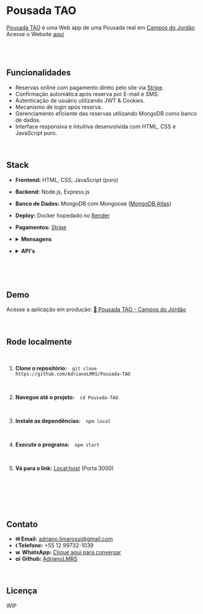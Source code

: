 # Pousada TAO
[Pousada TAO](https://github.com/AdrianoLMRS/Pousada-TAO "Pousada TAO") é uma Web app de uma Pousada real em [Campos do Jordão](http://https://www.google.com/maps?ll=-22.73301,-45.58613&z=13&t=m&hl=pt-BR&gl=BR&mapclient=embed&q=Campos+do+Jord%C3%A3o+SP+12460-000 "Campos do Jordão")<br>Acesse o Website [aqui](https://pousada-tao.onrender.com/ "aqui") <br><br><br><br>
## Funcionalidades

- Reservas online com pagamento direto pelo site via [Stripe](https://www.nerdwallet.com/article/small-business/what-is-stripe).
- Confirmação automática após reserva por E-mail e SMS.
- Autenticação de usuário utilizando JWT & Cookies.
- Mecanismo de login após reserva.
- Gerenciamento eficiente das reservas utilizando MongoDB como banco de dados.
- Interface responsiva e intuitiva desenvolvida com HTML, CSS e JavaScript puro. <br><br><br>

## Stack
- **Frontend:** HTML, CSS, JavaScript (puro)
- **Backend:** Node.js, Express.js
- **Banco de Dados:** MongoDB com Mongoose ([MongoDB Atlas](https://www.mongodb.com/resources/products/platform/mongodb-atlas-tutorial))
- **Deploy:** Docker hopedado no [Render](https://render.com/about)
- **Pagamentos:** [Stripe](https://www.nerdwallet.com/article/small-business/what-is-stripe)<div>
- <details>
  <summary><strong>Mensagens</strong></summary>
  
  - **Email:** Nodemailer  
  - **SMS:** Twilio (desativado por enquanto 😭)
</details>

- <details>
  <summary><strong>API's</strong></summary>

  - **Stripe**  
  - **Auth0 com MongoDB** (desativado pois não é mais necessário [Commit](https://github.com/AdrianoLMRS/Website/commit/961443c099e786a387a5444cd0e4d5208955daaf), [Issue](https://github.com/AdrianoLMRS/Website/issues/6))
</details></div>
<br><br><br>

## Demo
Acesse a aplicação em produção:
[🔗 Pousada TAO - Campos do Jordão](https://pousada-tao.onrender.com/)
<br><br><br>

## Rode localmente
<br>

1.  **Clone o repositório:**&emsp;`git clone https://github.com/AdrianoLMRS/Pousada-TAO`
<br>

2. **Navegue até o projeto:**&emsp;`cd Pousada-TAO`
<br>

3. **Instale as dependências:**&emsp;`npm local`
<br>

4. **Execute o programa:**&emsp;`npm start`
<br>

5. **Vá para o link:**&nbsp;[Local:host](http://localhost:3000) (Porta 3000)
<br>


<br><br><br>

## Contato

- **✉ Email:** adriano.limarossi@gmail.com
- **🕻 Telefone:** +55 12 99732-1039
- **<img width="14" height="14"  src="https://img.icons8.com/fluency-systems-filled/50/whatsapp.png" alt="whatsapp-icon"/> WhatsApp:** [Clique aqui para conversar](https://wa.me/5512997321039)
- **<img width="14" height="14" src="https://img.icons8.com/material-outlined/14/github.png" alt="github-icon"/> Github:** [AdrianoLMRS](https://github.com/AdrianoLMRS)
<br><br><br>

## Licença
WIP